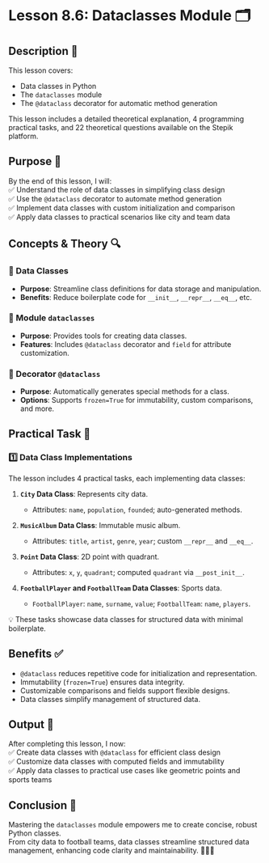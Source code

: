 # Lesson 8.6: Dataclasses Module 🗂️

## Description 📝

This lesson covers:

-   Data classes in Python
-   The `dataclasses` module
-   The `@dataclass` decorator for automatic method generation

This lesson includes a detailed theoretical explanation, 4 programming practical tasks, and 22 theoretical questions available on the Stepik platform.

## Purpose 🎯

By the end of this lesson, I will:  
✅ Understand the role of data classes in simplifying class design  
✅ Use the `@dataclass` decorator to automate method generation  
✅ Implement data classes with custom initialization and comparison  
✅ Apply data classes to practical scenarios like city and team data

## Concepts & Theory 🔍

### 🔹 Data Classes

-   **Purpose**: Streamline class definitions for data storage and manipulation.
-   **Benefits**: Reduce boilerplate code for `__init__`, `__repr__`, `__eq__`, etc.

### 🔹 Module `dataclasses`

-   **Purpose**: Provides tools for creating data classes.
-   **Features**: Includes `@dataclass` decorator and `field` for attribute customization.

### 🔹 Decorator `@dataclass`

-   **Purpose**: Automatically generates special methods for a class.
-   **Options**: Supports `frozen=True` for immutability, custom comparisons, and more.

## Practical Task 🧪

### 1️⃣ **Data Class Implementations**

The lesson includes 4 practical tasks, each implementing data classes:

1. **`City` Data Class**: Represents city data.

    - Attributes: `name`, `population`, `founded`; auto-generated methods.

2. **`MusicAlbum` Data Class**: Immutable music album.

    - Attributes: `title`, `artist`, `genre`, `year`; custom `__repr__` and `__eq__`.

3. **`Point` Data Class**: 2D point with quadrant.

    - Attributes: `x`, `y`, `quadrant`; computed `quadrant` via `__post_init__`.

4. **`FootballPlayer` and `FootballTeam` Data Classes**: Sports data.
    - `FootballPlayer`: `name`, `surname`, `value`; `FootballTeam`: `name`, `players`.

💡 These tasks showcase data classes for structured data with minimal boilerplate.

## Benefits ✅

-   `@dataclass` reduces repetitive code for initialization and representation.
-   Immutability (`frozen=True`) ensures data integrity.
-   Customizable comparisons and fields support flexible designs.
-   Data classes simplify management of structured data.

## Output 📜

After completing this lesson, I now:  
✅ Create data classes with `@dataclass` for efficient class design  
✅ Customize data classes with computed fields and immutability  
✅ Apply data classes to practical use cases like geometric points and sports teams

## Conclusion 🚀

Mastering the `dataclasses` module empowers me to create concise, robust Python classes.  
From city data to football teams, data classes streamline structured data management, enhancing code clarity and maintainability. 🧑‍💻✨
